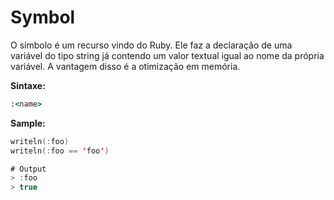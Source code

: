 # Symbol

O símbolo é um recurso vindo do Ruby. Ele faz a declaração de uma variável do tipo string já contendo um valor textual igual ao nome da própria variável. A vantagem disso é a otimização em memória.

**Sintaxe:**

```ruby
:<name>
```

**Sample:**

```kotlin
writeln(:foo)
writeln(:foo == 'foo')

# Output
> :foo
> true
```

